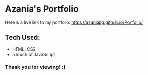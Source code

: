 # Azania's Portfolio
Here is a live link to my portfolio: https://azaniabg.github.io/Portfolio/
## Tech Used: 
- HTML, CSS
- a touch of JavaScript
### Thank you for viewing! :)
